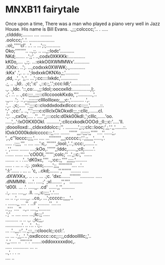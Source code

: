 # MNXB11 fairytale

Once upon a time,
There was a man who played a piano very well in Jazz House.
His name is Bill Evans.
 .,;;;colcccc;'..                                          .  .....                                 
 ,cldddo;........                                ....      .........                                
 .oolccc;'..'.                                   ....................                               
.:ol;,'''''cl'. ..'.                      ..          ...';:;...........                            
Oko;''''''''..  ..,:;.                    ..        ...,;:lodc'...........                          
NKd;.......      ..';;'.                          ..,codx0XKKKk:.............                       
kK0o,....           .,:;.                        ...:okkO0XWMMWx'............                       
.lO0x:.              ..';.                       ...,codxxk0XWWK;.,............                     
  :kKx'                .',.             ..        ..';lodxxkOKNXo,;,'...........                    
   ,dd,                 ..',.          ';,'..    ...';:cc::::lxkdc,'.............                   
    .;,         ..      .,ld:.        .;c;':c'  .,::c:;,'.';ccc:ldl;'...............                
                .,.     .,ldc.         '::,co:...,;;:ldol;:oocoxlld:..............,l;.              
                .;'.      .'.       .. .,cc:;;;,,;;;::cllccoookKxdo,'','...........,'..             
                .,,...            .';. ..',..,;;;;;;:cllllollloxo;,,,;c:,'.......... .',.           
                .',..            .;c;.....''.';;;:c::cloddxdodxdlccc::c::;;;,'........::.           
                 ';'          .;cc:'..  ..,''.';;:::c:clllclxOkOkxdl:;;,;:cllc,.......cl.           
                .','.     ..,cxOx;....   .''....'',;:::cclc:d0kk00kdl:,';clllc,......'oo.           
             .....',..':lxO0KX0Okl.       ..........',:cllccxkodkOOOd:,;ll:;:c:'.....'ll.           
     ;dooolloxd:..,cldxxddolcc:;''.         ..........',;:;:clc::looc;',;,'.',,'......::.           
     lOxkO000kdolccccc::;,'....              .......'''''',,,::;;;:;,'''''....''......;,.           
     ',.,c''loccc:;;;,'...  ....              ...''''''''',,,;ccccc:;'.',;;,,,,'......,'.           
     .....  .:;;;,'''..       ....          ....':c,.''''''',;lool:,'..',:ccc:,.......'..           
       .     ','......          .......     ....;kOo,.'''''',;lddc,......,;cll;.......'.            
            .'.....              ......    ....'cO0Ol,.'''''';colc;''...',;:c:,'''......            
           .......                 ..  .   .'...'dK0xc,''''..,:cc:;,'''',;;;;,'.........            
          ..... .                  ... ..  .:;.  ;oxko;.......';;,,''''''''''....   ..'..           
   ':l:'......  .                 ...   ..  'c,  ..ckd;.......'','''''''........     .....          
  .dXWXKx,.     ..              .  ..   ... .;c.   'dxc.......''''''''...........    .....          
  .dNMMNl.                      ....'.   .....;'    ;xl........'',''''..........                    
   'd00l.            ...           .'.   .....,,.   .cd' ......',,''..........                      
    .:,.                            ....  ....,,.    .ll.   ...,:c:;;;,'..'....                     
     ...                       ..    .',. .....,,.   ..co,. ...';ccccc:;,,,,'..                     
      .                         .......,,  ....''.    ..:l' .........''....'...                     
                                  ..',','  ....''      ..,..     ....,,'.........                   
                                     .';'  .. ....     .....     ...;lc:;;'.....                    
                               ..........  ..   ..        .,.      .;lc;;,.                         
                               .............'.  ..        .'..     .':;..                           
                           ...      .'..,,,::'...',;::,,::clooclc;:ccl:'.                           
                          ...      ...  .',;,..'..';oxdlcccc::cc;;::;,cddoolllllc;,'..              
                                        .',,'.....  ..''''.''.''.......:oddoxxxxxdoc,.              
                                         .....         ............     ... ..                      
 ..,'.   .                                                  . ..                                    
....      ..                                                                  